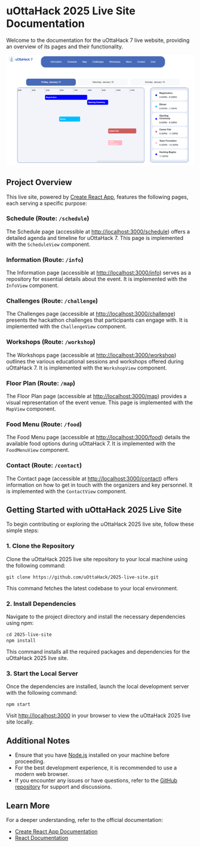 # uOttaHack 2025 Live Site Documentation

Welcome to the documentation for the uOttaHack 7 live website, providing an overview of its pages and their functionality.

![alt text](image.png)

## Project Overview

This live site, powered by [Create React App](https://github.com/facebook/create-react-app), features the following pages, each serving a specific purpose:

### Schedule (Route: `/schedule`)

The Schedule page (accessible at [http://localhost:3000/schedule](http://localhost:3000/schedule)) offers a detailed agenda and timeline for uOttaHack 7. This page is implemented with the `ScheduleView` component.

### Information (Route: `/info`)

The Information page (accessible at [http://localhost:3000/info](http://localhost:3000/info)) serves as a repository for essential details about the event. It is implemented with the `InfoView` component.

### Challenges (Route: `/challenge`)

The Challenges page (accessible at [http://localhost:3000/challenge](http://localhost:3000/challenge)) presents the hackathon challenges that participants can engage with. It is implemented with the `ChallengeView` component.

### Workshops (Route: `/workshop`)

The Workshops page (accessible at [http://localhost:3000/workshop](http://localhost:3000/workshop)) outlines the various educational sessions and workshops offered during uOttaHack 7. It is implemented with the `WorkshopView` component.

### Floor Plan (Route: `/map`)

The Floor Plan page (accessible at [http://localhost:3000/map](http://localhost:3000/map)) provides a visual representation of the event venue. This page is implemented with the `MapView` component.

### Food Menu (Route: `/food`)

The Food Menu page (accessible at [http://localhost:3000/food](http://localhost:3000/food)) details the available food options during uOttaHack 7. It is implemented with the `FoodMenuView` component.

### Contact (Route: `/contact`)

The Contact page (accessible at [http://localhost:3000/contact](http://localhost:3000/contact)) offers information on how to get in touch with the organizers and key personnel. It is implemented with the `ContactView` component.

## Getting Started with uOttaHack 2025 Live Site

To begin contributing or exploring the uOttaHack 2025 live site, follow these simple steps:

### 1. Clone the Repository

Clone the uOttaHack 2025 live site repository to your local machine using the following command:

```
git clone https://github.com/uOttaHack/2025-live-site.git
```

This command fetches the latest codebase to your local environment.

### 2. Install Dependencies

Navigate to the project directory and install the necessary dependencies using npm:

```
cd 2025-live-site
npm install
```

This command installs all the required packages and dependencies for the uOttaHack 2025 live site.

### 3. Start the Local Server

Once the dependencies are installed, launch the local development server with the following command:

```
npm start
```

Visit [http://localhost:3000](http://localhost:3000) in your browser to view the uOttaHack 2025 live site locally.

## Additional Notes

-   Ensure that you have [Node.js](https://nodejs.org/) installed on your machine before proceeding.
-   For the best development experience, it is recommended to use a modern web browser.
-   If you encounter any issues or have questions, refer to the [GitHub repository](https://github.com/uOttaHack/2025-live-site) for support and discussions.

## Learn More

For a deeper understanding, refer to the official documentation:

-   [Create React App Documentation](https://facebook.github.io/create-react-app/docs/getting-started)
-   [React Documentation](https://reactjs.org/)

